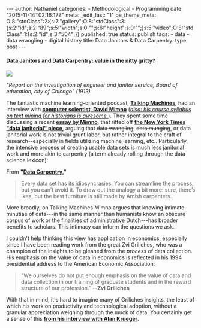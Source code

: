--- author: Nathaniel categories: - Methodological - Programming date:
"2015-11-14T02:16:17Z" meta: \_edit\_last: "1" pe\_theme\_meta:
O:8:"stdClass":2:{s:7:"gallery";O:8:"stdClass":3:{s:2:"id";s:2:"89";s:5:"width";s:0:"";s:6:"height";s:0:"";}s:5:"video";O:8:"stdClass":1:{s:2:"id";s:3:"504";}}
published: true status: publish tags: - data - data wrangling - digital
history title: Data Janitors & Data Carpentry. type: post ---

#### Data Janitors and Data Carpentry: value in the nitty gritty?

<div class="media image">

![](http://s3-us-west-2.amazonaws.com/landlaborcapital/blogposts/janitorialscatter.jpg)

</div>

*"Report on the investigation of engineer and janitor service, Board of
education, city of Chicago" (1913)*

The fantastic machine learning-oriented podcast, **[Talking
Machines](http://www.thetalkingmachines.com/)**, had an interview with
**[computer scientist, David Mimno](http://mimno.infosci.cornell.edu/)**
(*[also: his course syllabus on text mining for historians is
awesome.](http://mimno.infosci.cornell.edu/info3350/)*). They spent some
time discussing a recent **[essay by
Mimno](http://www.mimno.org/articles/carpentry/)**, that riffed off
**[the New York Times "data janitorial"
piece,](http://www.nytimes.com/2014/08/18/technology/for-big-data-scientists-hurdle-to-insights-is-janitor-work.html?_r=0)**
arguing that ~~data wrangling~~, ~~data munging~~, or data janitorial
work is not trivial grunt labor, but rather integral to the craft of
research--especially in fields utilizing machine learning, etc..
Particularly, the intensive process of creating usable data sets is much
less janitorial work and more akin to carpentry (a term already rolling
through the data science lexicon):

From **"[Data Carpentry,](http://www.mimno.org/articles/carpentry/)"**

> Every data set has its idiosyncrasies. You can streamline the process,
> but you can’t avoid it. To draw out the analogy a bit more: sure,
> there’s Ikea, but the best furniture is still made by Amish
> carpenters.

More broadly, on Talking Machines Mimno argues that knowing intimate
minutiae of data---in the same manner than humanists know an obscure
corpus of work or the finalities of administrative Dutch---has broader
benefits to scholars. This intimacy can inform the questions we ask.

I couldn't help thinking this view has application in economics,
especially since I have been reading work from the great Zvi Griliches,
who was a champion of the insights to be gleaned from the *process* of
data collection. His emphasis on the value of data in economics is
reflected in his 1994 presidential address to the American Economic
Association:

> "We ourselves do not put enough emphasis on the value of data and data
> collection in our training of graduate students and in the reward
> structure of our profession." --**Zvi Griliches**

With that in mind, it's hard to imagine many of Griliches insights, the
least of which his work on productivity and technological adoption,
without a granular appreciation weighing through the muck of data. You
certainly get a sense of this **[from his interview with Alan
Krueger](http://pubs.aeaweb.org/doi/pdfplus/10.1257/jep.14.2.171)**.
